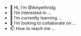 - 👋 Hi, I’m @Amyethridg
- 👀 I’m interested in ...
- 🌱 I’m currently learning ...
- 💞️ I’m looking to collaborate on ...
- 📫 How to reach me ...

<!---
Amyethridg/Amyethridg is a ✨ special ✨ repository because its `README.md` (this file) appears on your GitHub profile.
You can click the Preview link to take a look at your changes.
--->
